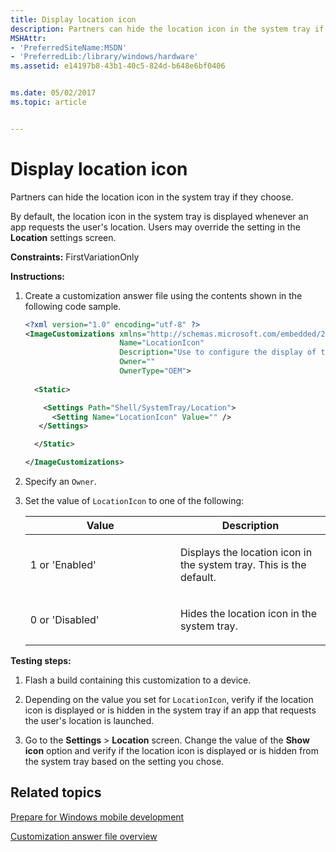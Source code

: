 ```yaml
---
title: Display location icon
description: Partners can hide the location icon in the system tray if they choose.
MSHAttr:
- 'PreferredSiteName:MSDN'
- 'PreferredLib:/library/windows/hardware'
ms.assetid: e14197b8-43b1-40c5-824d-b648e6bf0406


ms.date: 05/02/2017
ms.topic: article


---
```


# Display location icon


Partners can hide the location icon in the system tray if they choose.

By default, the location icon in the system tray is displayed whenever an app requests the user's location. Users may override the setting in the **Location** settings screen.

<a href="" id="constraints---firstvariationonly"></a>**Constraints:** FirstVariationOnly  

<a href="" id="instructions-"></a>**Instructions:**  
1.  Create a customization answer file using the contents shown in the following code sample.

    ```XML
    <?xml version="1.0" encoding="utf-8" ?>  
    <ImageCustomizations xmlns="http://schemas.microsoft.com/embedded/2004/10/ImageUpdate"  
                         Name="LocationIcon"  
                         Description="Use to configure the display of the location icon in the system tray."  
                         Owner=""  
                         OwnerType="OEM"> 
      
      <Static>  

        <Settings Path="Shell/SystemTray/Location">  
          <Setting Name="LocationIcon" Value="" />    
       </Settings>  

      </Static>

    </ImageCustomizations>
    ```

2.  Specify an `Owner`.

3.  Set the value of `LocationIcon` to one of the following:

    <table>
    <colgroup>
    <col width="50%" />
    <col width="50%" />
    </colgroup>
    <thead>
    <tr class="header">
    <th>Value</th>
    <th>Description</th>
    </tr>
    </thead>
    <tbody>
    <tr class="odd">
    <td><p>1 or 'Enabled'</p></td>
    <td><p>Displays the location icon in the system tray. This is the default.</p></td>
    </tr>
    <tr class="even">
    <td><p>0 or 'Disabled'</p></td>
    <td><p>Hides the location icon in the system tray.</p></td>
    </tr>
    </tbody>
    </table>

     

<a href="" id="testing-steps-"></a>**Testing steps:**  
1.  Flash a build containing this customization to a device.

2.  Depending on the value you set for `LocationIcon`, verify if the location icon is displayed or is hidden in the system tray if an app that requests the user's location is launched.

3.  Go to the **Settings** &gt; **Location** screen. Change the value of the **Show icon** option and verify if the location icon is displayed or is hidden from the system tray based on the setting you chose.

## Related topics

[Prepare for Windows mobile development](https://docs.microsoft.com/en-us/windows-hardware/manufacture/mobile/preparing-for-windows-mobile-development)

[Customization answer file overview](https://docs.microsoft.com/en-us/windows-hardware/customize/mobile/mcsf/customization-answer-file)
